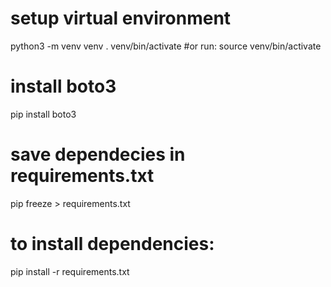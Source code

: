 # setup virtual environment
python3 -m venv venv
. venv/bin/activate #or run: source  venv/bin/activate

# install boto3
pip install boto3

# save dependecies in requirements.txt
pip freeze > requirements.txt

# to install dependencies:
pip install -r requirements.txt
